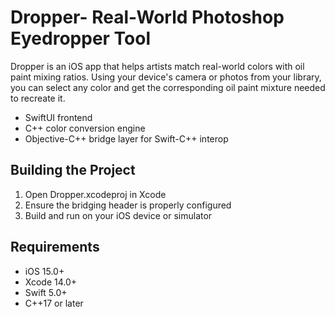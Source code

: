 # Dropper- Real-World Photoshop Eyedropper Tool

Dropper is an iOS app that helps artists match real-world colors with oil paint mixing ratios.
Using your device's camera or photos from your library, you can select any color and get the corresponding oil paint mixture needed to recreate it.

- SwiftUI frontend 
- C++ color conversion engine
- Objective-C++ bridge layer for Swift-C++ interop

## Building the Project

1. Open Dropper.xcodeproj in Xcode
2. Ensure the bridging header is properly configured
3. Build and run on your iOS device or simulator

## Requirements

- iOS 15.0+
- Xcode 14.0+
- Swift 5.0+
- C++17 or later
